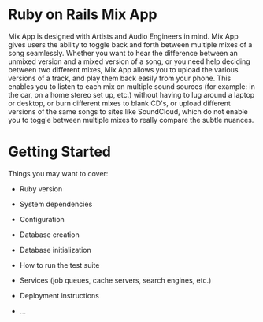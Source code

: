 # Ruby on Rails Mix App

Mix App is designed with Artists and Audio Engineers in mind. Mix App gives users the ability to toggle back and forth between multiple mixes of a song seamlessly. Whether you want to hear the difference between an unmixed version and a mixed version of a song, or you need help deciding between two different mixes, Mix App allows you to upload the various versions of a track, and play them back easily from your phone. This enables you to listen to each mix on multiple sound sources (for example: in the car, on a home stereo set up, etc.) without having to lug around a laptop or desktop, or burn different mixes to blank CD's, or upload different versions of the same songs to sites like SoundCloud, which do not enable you to toggle between multiple mixes to really compare the subtle nuances.

# Getting Started

Things you may want to cover:

* Ruby version

* System dependencies

* Configuration

* Database creation

* Database initialization

* How to run the test suite

* Services (job queues, cache servers, search engines, etc.)

* Deployment instructions

* ...
